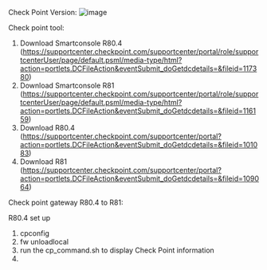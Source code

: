 Check Point Version:
![image](https://user-images.githubusercontent.com/44719723/133005499-f98d6cd6-ee81-4317-a88c-8a7e65fb4047.png)

Check point tool:
1. Download Smartconsole R80.4  (https://supportcenter.checkpoint.com/supportcenter/portal/role/supportcenterUser/page/default.psml/media-type/html?action=portlets.DCFileAction&eventSubmit_doGetdcdetails=&fileid=117380)
2. Download Smartconsole R81  (https://supportcenter.checkpoint.com/supportcenter/portal/role/supportcenterUser/page/default.psml/media-type/html?action=portlets.DCFileAction&eventSubmit_doGetdcdetails=&fileid=116159)
3. Download R80.4 (https://supportcenter.checkpoint.com/supportcenter/portal?action=portlets.DCFileAction&eventSubmit_doGetdcdetails=&fileid=101083)
4. Download R81 (https://supportcenter.checkpoint.com/supportcenter/portal?action=portlets.DCFileAction&eventSubmit_doGetdcdetails=&fileid=109064)

Check point gateway R80.4 to R81:

R80.4 set up
1. cpconfig
2. fw unloadlocal
3. run the cp_command.sh to display Check Point information
4. 
